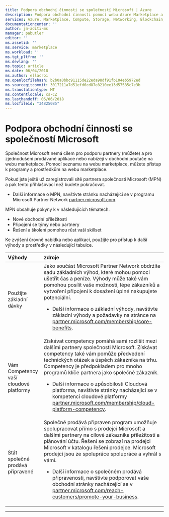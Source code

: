 ```yaml
---
title: Podpora obchodní činnosti se společností Microsoft | Azure
description: Podpora obchodní činnosti pomocí webu Azure Marketplace a AppSource pro vydavatele aplikace a služby
services: Azure, Marketplace, Compute, Storage, Networking, Blockchain, Security
documentationcenter: ''
author: jm-aditi-ms
manager: pabutler
editor: ''
ms.assetid: ''
ms.service: marketplace
ms.workload: ''
ms.tgt_pltfrm: ''
ms.devlang: ''
ms.topic: article
ms.date: 06/04/2018
ms.author: ellacroi
ms.openlocfilehash: b2b0a0bbc91115de22eda98df91fb104eb5972ed
ms.sourcegitcommit: 3017211a7d51efd6cd87e8210ee13d57585c7e3b
ms.translationtype: MT
ms.contentlocale: cs-CZ
ms.lasthandoff: 06/06/2018
ms.locfileid: "34825085"
---
```

# <a name="promote-your-business-with-microsoft"></a>Podpora obchodní činnosti se společností Microsoft  
Společnost Microsoft nemá cílem pro podporu partnery (můžete) a pro zjednodušení prodávané aplikace nebo nabízejí v obchodní poutače na webu marketplace. Pomocí seznamu na webu marketplace, můžete přístup k programy a prostředkům na webu marketplace. 

Pokud jste ještě už zaregistrovali sítě partnera společnosti Microsoft (MPN) a pak tento přihlašovací než budete pokračovat.  
*   Další informace o MPN, navštivte stránku nacházející se v programu Microsoft Partner Network [partner.microsoft.com](https://partner.microsoft.com).  

MPN obsahuje pokyny k v následujících tématech.  
*   Nové obchodní příležitosti  
*   Připojení se týmy nebo partnery  
*   Řešení a školení pomohou růst vaší skillset  

Ke zvýšení úrovně nabídka nebo aplikaci, použijte pro přístup k další výhody a prostředky v následující tabulce. 

| Výhody | zdroje |  
|:--- |:--- |  
| Použijte základní dávky | Jako součást Microsoft Partner Network obdržíte sadu základních výhod, které mohou pomoci ušetřit čas a peníze. Výhody může také vám pomohou posílit vaše možnosti, lépe zákazníků a vytvoření připojení k dosažení úplné nakupujete potenciální.<ul> <li>Další informace o základní výhody, navštivte základní výhody a požadavky na stránce na [partner.microsoft.com/membership/core-benefits](https://partner.microsoft.com/membership/core-benefits).</li> </ul> |  
| Vám Competency vaší cloudové platformy | Získávat competency pomáhá sami rozlišit mezi dalšími partnery společnosti Microsoft. Získávat competency také vám pomůže předvedení technických otázek a úspěch zákazníka na trhu. Competency je předpokladem pro mnoho programů klíče partnera jako společné zákazník.<ul> <li>Další informace o způsobilosti Cloudová platforma, navštivte stránky nacházející se v kompetenci cloudové platformy [partner.microsoft.com/membership/cloud-platform-competency](https://partner.microsoft.com/membership/cloud-platform-competency).</li> </ul> |  
| Stát společné prodává připravené | Společné prodává připraven program umožňuje spolupracovat přímo s prodejci Microsoft a dalšími partnery na cílové zákazníka příležitostí a plánování účtu. Řešení se zobrazí na prodejci Microsoft v katalogu řešení prodejce. Microsoft prodejci jsou ze spolupráce spolupráce a vyhrál s vámi.<ul> <li>Další informace o společném prodává připravenosti, navštivte podporovat vaše obchodní stránky nacházející se v [partner.microsoft.com/reach-customers/promote-your-business](https://partner.microsoft.com/reach-customers/promote-your-business).</li> </ul> |  

---  
